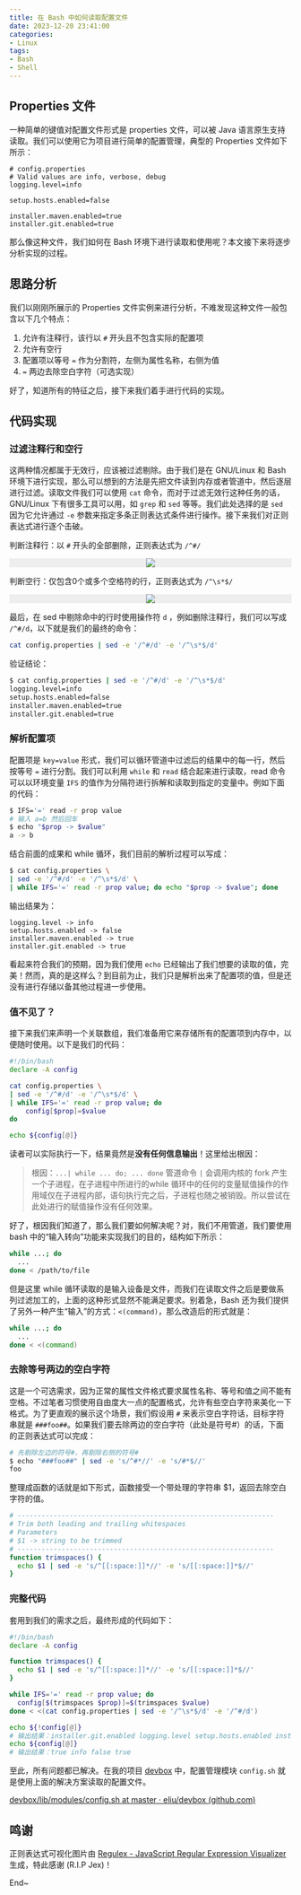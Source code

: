 ```yaml
---
title: 在 Bash 中如何读取配置文件
date: 2023-12-20 23:41:00
categories:
- Linux
tags:
- Bash
- Shell
---
```


## Properties 文件

一种简单的键值对配置文件形式是 properties 文件，可以被 Java 语言原生支持读取。我们可以使用它为项目进行简单的配置管理，典型的 Properties 文件如下所示：

```properties
# config.properties
# Valid values are info, verbose, debug
logging.level=info

setup.hosts.enabled=false

installer.maven.enabled=true
installer.git.enabled=true
```

那么像这种文件，我们如何在 Bash 环境下进行读取和使用呢？本文接下来将逐步分析实现的过程。

<!-- more -->

## 思路分析

我们以刚刚所展示的 Properties 文件实例来进行分析，不难发现这种文件一般包含以下几个特点：

1. 允许有注释行，该行以 `#` 开头且不包含实际的配置项
2. 允许有空行
3. 配置项以等号 `=` 作为分割符，左侧为属性名称，右侧为值
3. `=` 两边去除空白字符（可选实现）

好了，知道所有的特征之后，接下来我们着手进行代码的实现。

## 代码实现

### 过滤注释行和空行

这两种情况都属于无效行，应该被过滤剔除。由于我们是在 GNU/Linux 和 Bash 环境下进行实现，那么可以想到的方法是先把文件读到内存或者管道中，然后逐层进行过滤。读取文件我们可以使用 `cat` 命令，而对于过滤无效行这种任务的话，GNU/Linux 下有很多工具可以用，如 `grep` 和  `sed` 等等。我们此处选择的是 `sed` 因为它允许通过 `-e` 参数来指定多条正则表达式条件进行操作。接下来我们对正则表达式进行逐个击破。

判断注释行：以 `#` 开头的全部删除，正则表达式为 `/^#/`

<div style="background-color:#EEE;text-align:center"><img src="properties_pattern_01.png" /></div>

判断空行：仅包含0个或多个空格符的行，正则表达式为 `/^\s*$/`

<div style="background-color:#EEE;text-align:center"><img src="properties_pattern_02.png" /></div>

最后，在 sed 中剔除命中的行时使用操作符 `d` ，例如删除注释行，我们可以写成 `/^#/d`，以下就是我们的最终的命令：

```bash
cat config.properties | sed -e '/^#/d' -e '/^\s*$/d'
```

验证结论：

```bash
$ cat config.properties | sed -e '/^#/d' -e '/^\s*$/d'
logging.level=info
setup.hosts.enabled=false
installer.maven.enabled=true
installer.git.enabled=true
```



### 解析配置项

配置项是 `key=value` 形式，我们可以循环管道中过滤后的结果中的每一行，然后按等号 `=` 进行分割。我们可以利用 `while` 和 `read` 结合起来进行读取，read 命令可以以环境变量 `IFS` 的值作为分隔符进行拆解和读取到指定的变量中。例如下面的代码：

```bash
$ IFS='=' read -r prop value
# 输入 a=b 然后回车
$ echo "$prop -> $value"
a -> b
```

结合前面的成果和 while 循环，我们目前的解析过程可以写成：

```bash
$ cat config.properties \
| sed -e '/^#/d' -e '/^\s*$/d' \
| while IFS='=' read -r prop value; do echo "$prop -> $value"; done
```

输出结果为：

```
logging.level -> info
setup.hosts.enabled -> false
installer.maven.enabled -> true
installer.git.enabled -> true
```

看起来符合我们的预期，因为我们使用 `echo` 已经输出了我们想要的读取的值，完美！然而，真的是这样么？到目前为止，我们只是解析出来了配置项的值，但是还没有进行存储以备其他过程进一步使用。



### 值不见了？

接下来我们来声明一个关联数组，我们准备用它来存储所有的配置项到内存中，以便随时使用。以下是我们的代码：

```bash
#!/bin/bash
declare -A config

cat config.properties \
| sed -e '/^#/d' -e '/^\s*$/d' \
| while IFS='=' read -r prop value; do
	config[$prop]=$value
do

echo ${config[@]}

```

读者可以实际执行一下，结果竟然是**没有任何信息输出**！这里给出根因：

> 根因：`...| while ... do; ... done` 管道命令 `|` 会调用内核的 fork 产生一个子进程，在子进程中所进行的while 循环中的任何的变量赋值操作的作用域仅在子进程内部，语句执行完之后，子进程也随之被销毁。所以尝试在此处进行的赋值操作没有任何效果。

好了，根因我们知道了，那么我们要如何解决呢？对，我们不用管道，我们要使用 bash 中的“输入转向”功能来实现我们的目的，结构如下所示：

```bash
while ...; do
  ...
done < /path/to/file
```

但是这里 while 循环读取的是输入设备是文件，而我们在读取文件之后是要做系列过滤加工的，上面的这种形式显然不能满足要求。别着急，Bash 还为我们提供了另外一种产生“输入”的方式：`<(command)`，那么改造后的形式就是：

```bash
while ...; do
  ...
done < <(command)
```

### 去除等号两边的空白字符

这是一个可选需求，因为正常的属性文件格式要求属性名称、等号和值之间不能有空格。不过笔者习惯使用自由度大一点的配置格式，允许有些空白字符来美化一下格式。为了更直观的展示这个场景，我们假设用 `#` 来表示空白字符话，目标字符串就是 `###foo##`。如果我们要去除两边的空白字符（此处是符号#）的话，下面的正则表达式可以完成：

```bash
# 先剔除左边的符号#，再剔除右侧的符号#
$ echo "###foo##" | sed -e 's/^#*//' -e 's/#*$//'
foo
```

整理成函数的话就是如下形式，函数接受一个带处理的字符串 $1，返回去除空白字符的值。

```bash
# ----------------------------------------------------------------
# Trim both leading and trailing whitespaces
# Parameters
# $1 -> string to be trimmed
# ----------------------------------------------------------------
function trimspaces() {
  echo $1 | sed -e 's/^[[:space:]]*//' -e 's/[[:space:]]*$//'
}
```

 

### 完整代码

套用到我们的需求之后，最终形成的代码如下：

```bash
#!/bin/bash
declare -A config

function trimspaces() {
  echo $1 | sed -e 's/^[[:space:]]*//' -e 's/[[:space:]]*$//'
}

while IFS='=' read -r prop value; do
  config[$(trimspaces $prop)]=$(trimspaces $value)
done < <(cat config.properties | sed -e '/^\s*$/d' -e '/^#/d')

echo ${!config[@]}
# 输出结果：installer.git.enabled logging.level setup.hosts.enabled installer.maven.enabled
echo ${config[@]}
# 输出结果：true info false true
```

至此，所有问题都已解决。在我的项目 [devbox](https://github/eliu/devbox) 中，配置管理模块 `config.sh` 就是使用上面的解决方案读取的配置文件。

[devbox/lib/modules/config.sh at master · eliu/devbox (github.com)](https://github.com/eliu/devbox/blob/master/lib/modules/config.sh)



## 鸣谢

正则表达式可视化图片由 [Regulex - JavaScript Regular Expression Visualizer](https://jex.im/regulex/#) 生成，特此感谢 (R.I.P Jex)！

End~











